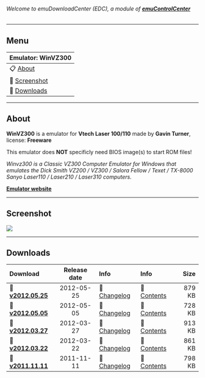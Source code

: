 ###### Welcome to emuDownloadCenter (EDC), a module of [**emuControlCenter**](https://github.com/PhoenixInteractiveNL/emuControlCenter/wiki/)
***
## Menu
| **Emulator: WinVZ300** |
|:---------|
| :clipboard: [About](#about) |
| :sunrise: [Screenshot](#screenshot) |
| :floppy_disk: [Downloads](#downloads) |
***
## About
**WinVZ300** is a emulator for **Vtech Laser 100/110** made by **Gavin Turner**, license: **Freeware**

This emulator does **NOT** specificly need BIOS image(s) to start ROM files!

_Winvz300 is a Classic VZ300 Computer Emulator for Windows that emulates the Dick Smith VZ200 / VZ300 / Salora Fellow / Texet / TX-8000 Sanyo Laser110 / Laser210 / Laser310 computers._

[**Emulator website**](http://emutopia.com/vzalive.bluebilby.com/winvz300/)
***
## Screenshot
![](https://raw.githubusercontent.com/PhoenixInteractiveNL/emuDownloadCenter/master/hooks/winvz300/screen.jpg)
***
## Downloads
| Download | Release date  | Info       | Info       | Size       |
|:---------|:-------------:|:-----------|:-----------|-----------:|
| :floppy_disk: [**v2012.05.25**](https://github.com/PhoenixInteractiveNL/edc-repo0002/raw/master/winvz300/2012.05.25.7z) | 2012-05-25 | :page_facing_up: [Changelog](https://github.com/PhoenixInteractiveNL/edc-repo0002/blob/master/winvz300/2012.05.25_changelog.txt) | :mag_right: [Contents](https://github.com/PhoenixInteractiveNL/edc-repo0002/blob/master/winvz300/2012.05.25_contents.txt) | 879 KB |
| :floppy_disk: [**v2012.05.05**](https://github.com/PhoenixInteractiveNL/edc-repo0002/raw/master/winvz300/2012.05.05.7z) | 2012-05-05 | :page_facing_up: [Changelog](https://github.com/PhoenixInteractiveNL/edc-repo0002/blob/master/winvz300/2012.05.05_changelog.txt) | :mag_right: [Contents](https://github.com/PhoenixInteractiveNL/edc-repo0002/blob/master/winvz300/2012.05.05_contents.txt) | 728 KB |
| :floppy_disk: [**v2012.03.27**](https://github.com/PhoenixInteractiveNL/edc-repo0002/raw/master/winvz300/2012.03.27.7z) | 2012-03-27 | :page_facing_up: [Changelog](https://github.com/PhoenixInteractiveNL/edc-repo0002/blob/master/winvz300/2012.03.27_changelog.txt) | :mag_right: [Contents](https://github.com/PhoenixInteractiveNL/edc-repo0002/blob/master/winvz300/2012.03.27_contents.txt) | 913 KB |
| :floppy_disk: [**v2012.03.22**](https://github.com/PhoenixInteractiveNL/edc-repo0002/raw/master/winvz300/2012.03.22.7z) | 2012-03-22 | :page_facing_up: [Changelog](https://github.com/PhoenixInteractiveNL/edc-repo0002/blob/master/winvz300/2012.03.22_changelog.txt) | :mag_right: [Contents](https://github.com/PhoenixInteractiveNL/edc-repo0002/blob/master/winvz300/2012.03.22_contents.txt) | 861 KB |
| :floppy_disk: [**v2011.11.11**](https://github.com/PhoenixInteractiveNL/edc-repo0002/raw/master/winvz300/2011.11.11.7z) | 2011-11-11 | :page_facing_up: [Changelog](https://github.com/PhoenixInteractiveNL/edc-repo0002/blob/master/winvz300/2011.11.11_changelog.txt) | :mag_right: [Contents](https://github.com/PhoenixInteractiveNL/edc-repo0002/blob/master/winvz300/2011.11.11_contents.txt) | 798 KB |
